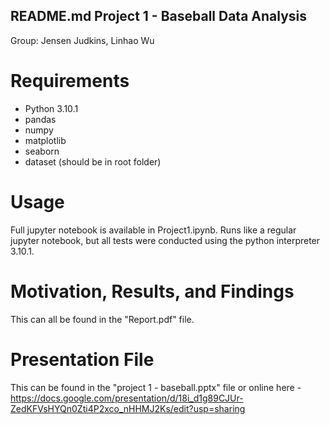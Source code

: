 <!-- Title -->
## README.md Project 1 - Baseball Data Analysis

Group: Jensen Judkins, Linhao Wu

# Requirements
- Python 3.10.1
- pandas
- numpy
- matplotlib
- seaborn
- dataset (should be in root folder)

# Usage
Full jupyter notebook is available in Project1.ipynb. Runs like a regular jupyter notebook, but all tests were conducted using the python interpreter 3.10.1.

# Motivation, Results, and Findings
This can all be found in the "Report.pdf" file.

# Presentation File
This can be found in the "project 1 - baseball.pptx" file or online here - https://docs.google.com/presentation/d/18i_d1g89CJUr-ZedKFVsHYQn0Zti4P2xco_nHHMJ2Ks/edit?usp=sharing

